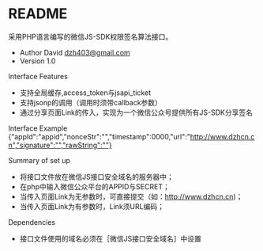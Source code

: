 # README #
采用PHP语言编写的微信JS-SDK权限签名算法接口。

* Author David dzh403@gmail.com
* Version 1.0

Interface Features
* 支持全局缓存,access_token与jsapi_ticket
* 支持jsonp的调用（调用时须带callback参数）
* 通过分享页面Link的传入，实现为一个微信公众号提供所有JS-SDK分享签名

Interface Example
{"appId":"appid","nonceStr":"","timestamp":0000,"url":"http://www.dzhcn.cn","signature":"","rawString":""}


Summary of set up
* 将接口文件放在微信JS接口安全域名的服务器中；
* 在php中输入微信公众平台的APPID与SECRET；
* 当传入页面Link为无参数时，可直接提交（如：http://www.dzhcn.cn)；
* 当传入页面Link为有参数时，Link须URL编码；

Dependencies
* 接口文件使用的域名必须在［微信JS接口安全域名］中设置
